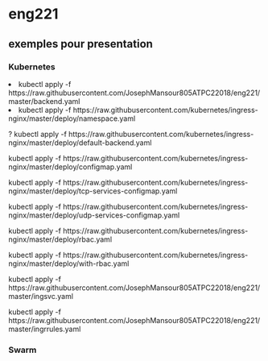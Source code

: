 # eng221 
## exemples pour presentation
### Kubernetes
<li> kubectl apply -f https://raw.githubusercontent.com/JosephMansour805ATPC22018/eng221/master/backend.yaml
<li> kubectl apply -f  https://raw.githubusercontent.com/kubernetes/ingress-nginx/master/deploy/namespace.yaml
<p> ? kubectl apply -f https://raw.githubusercontent.com/kubernetes/ingress-nginx/master/deploy/default-backend.yaml 
<p> kubectl apply -f https://raw.githubusercontent.com/kubernetes/ingress-nginx/master/deploy/configmap.yaml 
<p> kubectl apply -f https://raw.githubusercontent.com/kubernetes/ingress-nginx/master/deploy/tcp-services-configmap.yaml 
<p> kubectl apply -f https://raw.githubusercontent.com/kubernetes/ingress-nginx/master/deploy/udp-services-configmap.yaml 
<p> kubectl apply -f https://raw.githubusercontent.com/kubernetes/ingress-nginx/master/deploy/rbac.yaml 
<p> kubectl apply -f https://raw.githubusercontent.com/kubernetes/ingress-nginx/master/deploy/with-rbac.yaml 
<p> kubectl apply -f https://raw.githubusercontent.com/JosephMansour805ATPC22018/eng221/master/ingsvc.yaml
<p> kubectl apply -f https://raw.githubusercontent.com/JosephMansour805ATPC22018/eng221/master/ingrrules.yaml
  
### Swarm

